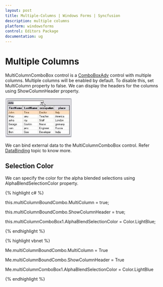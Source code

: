 ```yaml
---
layout: post
title: Multiple-Columns | Windows Forms | Syncfusion
description: multiple columns
platform: windowsforms
control: Editors Package
documentation: ug
---
```


# Multiple Columns

MultiColumnComboBox control is a [ComboBoxAdv](/windowsforms/comboboxadv/overview) control with multiple columns. Multiple columns will be enabled by default. To disable this, set MultiColumn property to false. We can display the headers for the columns using ShowColumnHeader property. 

![](Overview_images/Overview_img325.jpeg) 

We can bind external data to the MultiColumnComboBox control. Refer [DataBinding](/windowsforms/multicolumncombobox/data-binding) topic to know more.

## Selection Color

We can specify the color for the alpha blended selections using AlphaBlendSelectionColor property.

{% highlight c# %}

this.multiColumnBoundCombo.MultiColumn = true;

this.multiColumnBoundCombo.ShowColumnHeader = true;

this.multiColumnComboBox1.AlphaBlendSelectionColor = Color.LightBlue;

{% endhighlight %}

{% highlight vbnet %}

Me.multiColumnBoundCombo.MultiColumn = True

Me.multiColumnBoundCombo.ShowColumnHeader = True

Me.multiColumnComboBox1.AlphaBlendSelectionColor = Color.LightBlue

{% endhighlight %}




 